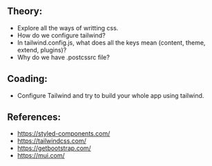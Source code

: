 ## Theory:
- Explore all the ways of writting css.
- How do we configure tailwind?
- In tailwind.config.js, what does all the keys mean (content, theme, extend, plugins)?
- Why do we have .postcssrc file?

## Coading:
- Configure Tailwind and try to build your whole app using tailwind.

## References:
- https://styled-components.com/ 
- https://tailwindcss.com/
- https://getbootstrap.com/ 
- https://mui.com/